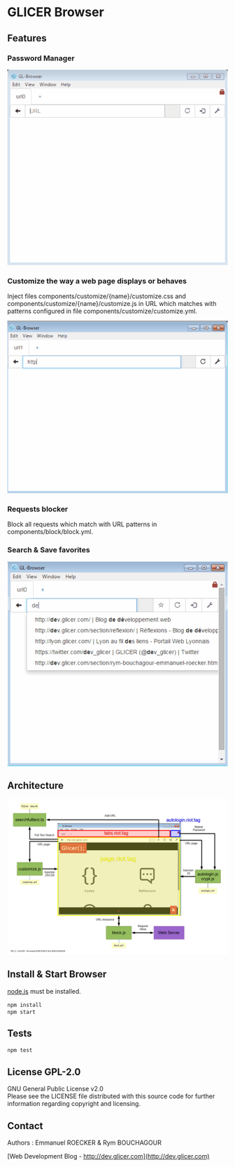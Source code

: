 # GLICER Browser

## Features

### Password Manager

![Password](https://raw.githubusercontent.com/emmanuelroecker/GL-Browser/master/doc/autologin.gif)

### Customize the way a web page displays or behaves

Inject files components/customize/{name}/customize.css and components/customize/{name}/customize.js
in URL which matches with patterns configured in file components/customize/customize.yml.

![Customize](https://raw.githubusercontent.com/emmanuelroecker/GL-Browser/master/doc/tabs.gif)

### Requests blocker

Block all requests which match with URL patterns in components/block/block.yml.

### Search & Save favorites

![Favorites](https://raw.githubusercontent.com/emmanuelroecker/GL-Browser/master/doc/favorites.gif)

## Architecture

![Architecture](https://raw.githubusercontent.com/emmanuelroecker/GL-Browser/master/doc/scheme_en.png)

## Install & Start Browser

[node.js](https://nodejs.org/) must be installed.

```console
npm install
npm start
```

## Tests

```console
npm test
```

## License GPL-2.0

GNU General Public License v2.0  
Please see the LICENSE file distributed with this source code for further information regarding copyright and licensing.

## Contact

Authors : Emmanuel ROECKER & Rym BOUCHAGOUR

[Web Development Blog - http://dev.glicer.com](http://dev.glicer.com)
